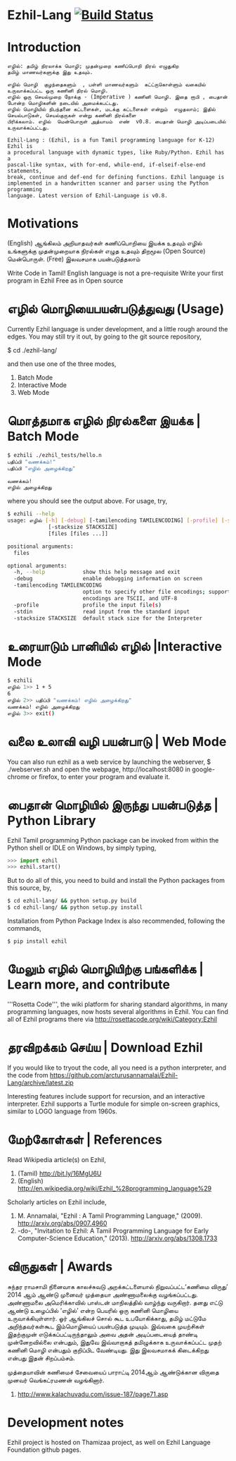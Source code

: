 Ezhil-Lang [![Build Status](https://travis-ci.org/Ezhil-Language-Foundation/Ezhil-Lang.png)](https://travis-ci.org/Ezhil-Language-Foundation/Ezhil-Lang)
==========

Introduction
============

```
எழில்: தமிழ் நிரலாக்க மொழி; முதன்முறை கணிப்பொறி நிரல் எழுதுகிற 
தமிழ் மாணவர்களுக்கு இது உதவும்.

எழில் மொழி  குழந்தைகளும்  , பள்ளி மாணவர்களும்  கட்ட்ருகொள்ளும் வகையில் உருவாக்கப்பட்ட ஒரு கணினி நிரல் மொழி.
எழில் ஒரு செயல்முறை நோக்கு - (Imperative ) கணினி மொழி. இதை ரூபி , பைதான் போன்ற மொழிகளின் நடையில் அமைக்கபட்டது.
எழில் மொழியில் நிபந்தனை கட்டளைகள், மடக்கு கட்டளைகள் என்றும்  எழுதலாம்; இதில் செயல்பாடுகள், செயல்குருகள் என்று கணினி நிரல்களை 
பிரிக்கலாம். எழில்  மென்பொருள் அத்யாயம்  எண்  v0.8. பைதான் மொழி அடிப்படையில் உருவாக்கப்பட்டது.

Ezhil-Lang : (Ezhil, is a fun Tamil programming language for K-12) Ezhil is 
a procedural language with dynamic types, like Ruby/Python. Ezhil has a 
pascal-like syntax, with for-end, while-end, if-elseif-else-end statements,
break, continue and def-end for defining functions. Ezhil language is 
implemented in a handwritten scanner and parser using the Python programming 
language. Latest version of Ezhil-Language is v0.8.
```

Motivations
===========
(English) ஆங்கிலம் அறியாதவர்கள் கணிப்பொறியை இயக்க உதவும் 
எழில் உங்களுக்கு முதன்முறையாக நிரல்கள் எழுத உதவும் 
திறமூல (Open Source) மென்பொருள். 
(Free) இலவசமாக பயன்படுத்தலாம் 

Write Code in Tamil!
English language is not a pre-requisite
Write your first program in Ezhil
Free as in Open source

எழில் மொழியைபயன்படுத்துவது  (Usage)
===========================================

Currently Ezhil language is under development, and a little rough around the
edges. You may still try it out, by going to the git source repository,

$ cd ./ezhil-lang/

and then use one of the three modes,

1. Batch Mode
2. Interactive Mode
3. Web Mode

மொத்தமாக எழில் நிரல்களை இயக்க  | Batch Mode
=================================================== 
```bash
$ ezhili ./ezhil_tests/hello.n 
பதிப்பி "வணக்கம்!"
பதிப்பி "எழில் அழைக்கிறது"

வணக்கம்!
எழில் அழைக்கிறது
```

where you should see the output above. For usage, try,
```bash
$ ezhili --help
usage: எழில் [-h] [-debug] [-tamilencoding TAMILENCODING] [-profile] [-stdin]
             [-stacksize STACKSIZE]
             [files [files ...]]

positional arguments:
  files

optional arguments:
  -h, --help            show this help message and exit
  -debug                enable debugging information on screen
  -tamilencoding TAMILENCODING
                        option to specify other file encodings; supported
                        encodings are TSCII, and UTF-8
  -profile              profile the input file(s)
  -stdin                read input from the standard input
  -stacksize STACKSIZE  default stack size for the Interpreter
```

உரையாடும் பானியில்  எழில் |Interactive Mode
================================================
```bash
$ ezhili
எழில் 1>> 1 + 5
6
எழில் 2>> பதிப்பி "வணக்கம்! எழில் அழைக்கிறது"
வணக்கம்! எழில் அழைக்கிறது
எழில் 3>> exit()
```

வலை உலாவி வழி பயன்பாடு | Web Mode
==========================================
You can also run ezhil as a web service by launching the webserver,
$ ./webserver.sh
and open the webpage, http://localhost:8080 in google-chrome or firefox,
to enter your program and evaluate it.

பைதான்  மொழியில்  இருந்து  பயன்படுத்த | Python Library
==============================================================
Ezhil Tamil programming Python package can be invoked from within the Python shell or IDLE on Windows, by simply typing,
```python
>>> import ezhil
>>> ezhil.start()
```

But to do all of this, you need to build and install the Python packages from this source, by,
```bash
$ cd ezhil-lang/ && python setup.py build
$ cd ezhil-lang/ && python setup.py install
```

Installation from Python Package Index is also recommended, following the commands,
```
$ pip install ezhil
```

மேலும்  எழில்  மொழியிற்கு பங்களிக்க | Learn more, and contribute 
======================================================================
'''Rosetta Code''', the wiki platform for sharing standard algorithms, in
many programming languages, now hosts several algorithms in Ezhil.
You can find all of Ezhil programs there via http://rosettacode.org/wiki/Category:Ezhil

தரவிறக்கம் செய்ய | Download Ezhil
====================================
If you would like to tryout the code, all you need
is a python interpreter, and the code from 
https://github.com/arcturusannamalai/Ezhil-Lang/archive/latest.zip

Interesting features include support for recursion,
and an interactive interpreter. Ezhil supports a Turtle module
for simple on-screen graphics, similar to LOGO language from 1960s.

மேற்கோள்கள்  | References
============================
Read Wikipedia article(s) on Ezhil,

1. (Tamil) http://bit.ly/16MgU6U
2. (English) http://en.wikipedia.org/wiki/Ezhil_%28programming_language%29

Scholarly articles on Ezhil include,

1. M. Annamalai, "Ezhil : A Tamil Programming Language," (2009). http://arxiv.org/abs/0907.4960
2. -do-, "Invitation to Ezhil: A Tamil Programming Language for Early Computer-Science Education," (2013). http://arxiv.org/abs/1308.1733

விருதுகள் | Awards
===================
சுந்தர ராமசாமி நினைவாக காலச்சுவடு அறக்கட்டளையால் நிறுவப்பட்ட‘கணிமை விருது’ 2014 ஆம் ஆண்டு முனைவர் முத்தையா அண்ணாமலைக்கு  வழங்கப்பட்டது.
அண்ணாமலை அமெரிக்காவில் பாஸ்டன் மாநிலத்தில் வாழ்ந்து வருகிறார். தனது எட்டு ஆண்டு உழைப்பில் ‘எழில்’ என்ற பெயரில் ஒரு கணினி
மொழியை உருவாக்கியுள்ளார். ஓர் ஆங்கிலச் சொல் கூட உபயோகிக்காது, தமிழ் மட்டுமே அறிந்தவர்கள்கூட இம்மொழியைப் பயன்படுத்த முடியும்.
இவ்வகை முயற்சிகள் இதற்குமுன் எடுக்கப்பட்டிருந்தாலும் அவை அதன் அடிப்படையைத் தாண்டி முன்னேறவில்லை என்பதும்,
இதுவே இவ்வாறாகத் தமிழுக்காக உருவாக்கப்பட்ட முதற் கணினி மொழி என்பதும் குறிப்பிட வேண்டியது.
இது இலவசமாகக் கிடைக்கிறது என்பது இதன் சிறப்பம்சம்.

முத்தையாவின் கணிமைச் சேவையைப் பாராட்டி 2014ஆம் ஆண்டுக்கான விருதை முனவர் வெங்கட்ரமணன் வழங்கினார்.

1. http://www.kalachuvadu.com/issue-187/page71.asp

Development notes
=================
Ezhil project is hosted on Thamizaa project, as well on Ezhil Language Foundation github pages.
